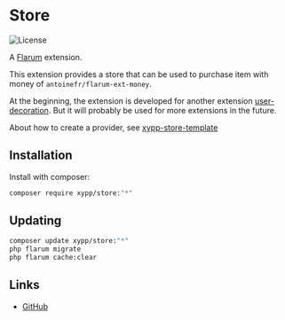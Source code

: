 # Store

![License](https://img.shields.io/badge/license-MIT-blue.svg)

A [Flarum](http://flarum.org) extension. 

This extension provides a store that can be used to purchase item with money of `antoinefr/flarum-ext-money`.

At the beginning, the extension is developed for another extension [user-decoration](https://github.com/zxy19/user-decoration). But it will probably be used for more extensions in the future.

About how to create a provider, see [xypp-store-template](https://github.com/zxy19/store-template)

## Installation

Install with composer:

```sh
composer require xypp/store:"*"
```

## Updating

```sh
composer update xypp/store:"*"
php flarum migrate
php flarum cache:clear
```

## Links

- [GitHub](https://github.com/zxy19/store)